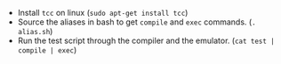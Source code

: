 - Install `tcc` on linux (`sudo apt-get install tcc`)
- Source the aliases in bash to get `compile` and `exec` commands. (`. alias.sh`)
- Run the test script through the compiler and the emulator. (`cat test | compile | exec`)
